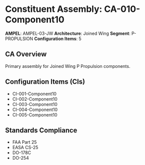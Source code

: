 # Constituent Assembly: CA-010-Component10

**AMPEL**: AMPEL-03-JW
**Architecture**: Joined Wing
**Segment**: P-PROPULSION
**Configuration Items**: 5

## CA Overview
Primary assembly for Joined Wing P Propulsion components.

## Configuration Items (CIs)
- CI-001-Component10
- CI-002-Component10
- CI-003-Component10
- CI-004-Component10
- CI-005-Component10

## Standards Compliance
- FAA Part 25
- EASA CS-25
- DO-178C
- DO-254
